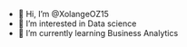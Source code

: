 - 👋 Hi, I’m @XolangeOZ15
- 👀 I’m interested in Data science
- 🌱 I’m currently learning Business Analytics


<!---

--->
